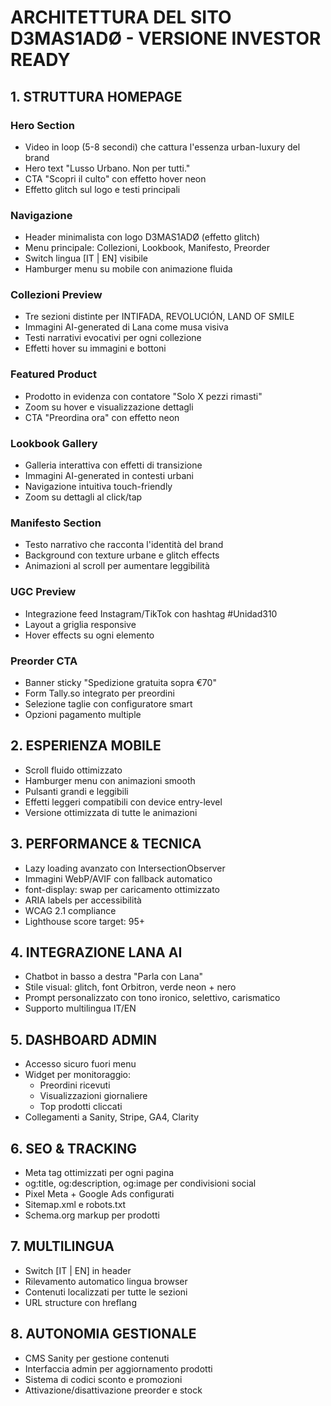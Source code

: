 # ARCHITETTURA DEL SITO D3MAS1ADØ - VERSIONE INVESTOR READY

## 1. STRUTTURA HOMEPAGE

### Hero Section
- Video in loop (5-8 secondi) che cattura l'essenza urban-luxury del brand
- Hero text "Lusso Urbano. Non per tutti."
- CTA "Scopri il culto" con effetto hover neon
- Effetto glitch sul logo e testi principali

### Navigazione
- Header minimalista con logo D3MAS1ADØ (effetto glitch)
- Menu principale: Collezioni, Lookbook, Manifesto, Preorder
- Switch lingua [IT | EN] visibile
- Hamburger menu su mobile con animazione fluida

### Collezioni Preview
- Tre sezioni distinte per INTIFADA, REVOLUCIÓN, LAND OF SMILE
- Immagini AI-generated di Lana come musa visiva
- Testi narrativi evocativi per ogni collezione
- Effetti hover su immagini e bottoni

### Featured Product
- Prodotto in evidenza con contatore "Solo X pezzi rimasti"
- Zoom su hover e visualizzazione dettagli
- CTA "Preordina ora" con effetto neon

### Lookbook Gallery
- Galleria interattiva con effetti di transizione
- Immagini AI-generated in contesti urbani
- Navigazione intuitiva touch-friendly
- Zoom su dettagli al click/tap

### Manifesto Section
- Testo narrativo che racconta l'identità del brand
- Background con texture urbane e glitch effects
- Animazioni al scroll per aumentare leggibilità

### UGC Preview
- Integrazione feed Instagram/TikTok con hashtag #Unidad310
- Layout a griglia responsive
- Hover effects su ogni elemento

### Preorder CTA
- Banner sticky "Spedizione gratuita sopra €70"
- Form Tally.so integrato per preordini
- Selezione taglie con configuratore smart
- Opzioni pagamento multiple

## 2. ESPERIENZA MOBILE

- Scroll fluido ottimizzato
- Hamburger menu con animazioni smooth
- Pulsanti grandi e leggibili
- Effetti leggeri compatibili con device entry-level
- Versione ottimizzata di tutte le animazioni

## 3. PERFORMANCE & TECNICA

- Lazy loading avanzato con IntersectionObserver
- Immagini WebP/AVIF con fallback automatico
- font-display: swap per caricamento ottimizzato
- ARIA labels per accessibilità
- WCAG 2.1 compliance
- Lighthouse score target: 95+

## 4. INTEGRAZIONE LANA AI

- Chatbot in basso a destra "Parla con Lana"
- Stile visual: glitch, font Orbitron, verde neon + nero
- Prompt personalizzato con tono ironico, selettivo, carismatico
- Supporto multilingua IT/EN

## 5. DASHBOARD ADMIN

- Accesso sicuro fuori menu
- Widget per monitoraggio:
  - Preordini ricevuti
  - Visualizzazioni giornaliere
  - Top prodotti cliccati
- Collegamenti a Sanity, Stripe, GA4, Clarity

## 6. SEO & TRACKING

- Meta tag ottimizzati per ogni pagina
- og:title, og:description, og:image per condivisioni social
- Pixel Meta + Google Ads configurati
- Sitemap.xml e robots.txt
- Schema.org markup per prodotti

## 7. MULTILINGUA

- Switch [IT | EN] in header
- Rilevamento automatico lingua browser
- Contenuti localizzati per tutte le sezioni
- URL structure con hreflang

## 8. AUTONOMIA GESTIONALE

- CMS Sanity per gestione contenuti
- Interfaccia admin per aggiornamento prodotti
- Sistema di codici sconto e promozioni
- Attivazione/disattivazione preorder e stock
